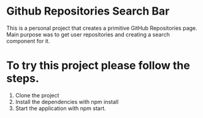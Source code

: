 # Github Repositories Search Bar
This is a personal project that creates a primitive GitHub Repositories page.
Main purpose was to get user repositories and creating a search component for it.

# To try this project please follow the steps.
1. Clone the project
2. Install the dependencies with npm install
3. Start the application with npm start.
